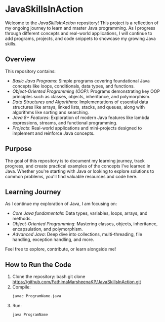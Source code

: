 # JavaSkillsInAction

Welcome to the *JavaSkillsInAction* repository! This project is a reflection of my ongoing journey to learn and master Java programming. As I progress through different concepts and real-world applications, I will continue to add programs, projects, and code snippets to showcase my growing Java skills.

## Overview

This repository contains:

- *Basic Java Programs*: Simple programs covering foundational Java concepts like loops, conditionals, data types, and functions.
- *Object-Oriented Programming (OOP)*: Programs demonstrating key OOP principles such as classes, objects, inheritance, and polymorphism.
- *Data Structures and Algorithms*: Implementations of essential data structures like arrays, linked lists, stacks, and queues, along with algorithms like sorting and searching.
- *Java 8+ Features*: Exploration of modern Java features like lambda expressions, streams, and functional programming.
- *Projects*: Real-world applications and mini-projects designed to implement and reinforce Java concepts.

## Purpose

The goal of this repository is to document my learning journey, track progress, and create practical examples of the concepts I've learned in Java. Whether you're starting with Java or looking to explore solutions to common problems, you'll find valuable resources and code here.

## Learning Journey

As I continue my exploration of Java, I am focusing on:

- *Core Java fundamentals*: Data types, variables, loops, arrays, and methods.
- *Object-Oriented Programming*: Mastering classes, objects, inheritance, encapsulation, and polymorphism.
- *Advanced Java*: Deep dive into collections, multi-threading, file handling, exception handling, and more.

Feel free to explore, contribute, or learn alongside me!

## How to Run the Code

1. Clone the repository:
   bash
   git clone https://github.com/FathimaMarsheenaKP/JavaSkillsInAction.git
2. Compile:
   ```bash
   javac ProgramName.java
4. Run:
   ```bash
   java ProgramName
